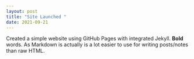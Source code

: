 ```yaml
---
layout: post
title: "Site Launched "
date: 2021-09-21
---
```

Created a simple website using GitHub Pages with integrated Jekyll. **Bold** words. As Markdown is actually is a lot easier to use for writing posts/notes than raw
HTML.

